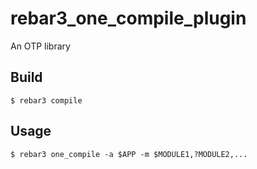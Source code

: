 rebar3_one_compile_plugin
=====

An OTP library

Build
-----

    $ rebar3 compile

Usage
-----
  
    $ rebar3 one_compile -a $APP -m $MODULE1,?MODULE2,...
